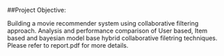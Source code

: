 ##Project Objective:

Building a movie recommender system using collaborative filtering approach. Analysis and performance comparison of User based, 
Item based and bayesian model base hybrid collaborative filetring techniques. Please refer to report.pdf for more details.
